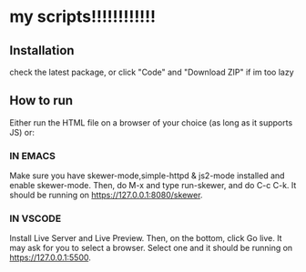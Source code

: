 # my scripts!!!!!!!!!!!!
## Installation
check the latest package, or click "Code" and "Download ZIP" if im too lazy
## How to run
Either run the HTML file on a browser of your choice (as long as it supports JS) or:
### IN EMACS
Make sure you have skewer-mode,simple-httpd & js2-mode installed and enable skewer-mode. Then, do M-x and type run-skewer, and do C-c C-k. It should be running on https://127.0.0.1:8080/skewer.
### IN VSCODE
Install Live Server and Live Preview. Then, on the bottom, click Go live. It may ask for you to select a browser. Select one and it should be running on https://127.0.0.1:5500.
